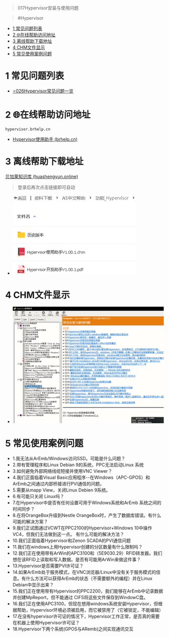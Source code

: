 > 017Hypervisor安装与使用问题

> #Hypervisor

- [1 常见问题列表](#1%20%E5%B8%B8%E8%A7%81%E9%97%AE%E9%A2%98%E5%88%97%E8%A1%A8)
- [2 🌐在线帮助访问地址](#2%20%F0%9F%8C%90%E5%9C%A8%E7%BA%BF%E5%B8%AE%E5%8A%A9%E8%AE%BF%E9%97%AE%E5%9C%B0%E5%9D%80)
- [3 离线帮助下载地址](#3%20%E7%A6%BB%E7%BA%BF%E5%B8%AE%E5%8A%A9%E4%B8%8B%E8%BD%BD%E5%9C%B0%E5%9D%80)
- [4 CHM文件显示](#4%20CHM%E6%96%87%E4%BB%B6%E6%98%BE%E7%A4%BA)
- [5 常见使用案例问题](#5%20%E5%B8%B8%E8%A7%81%E4%BD%BF%E7%94%A8%E6%A1%88%E4%BE%8B%E9%97%AE%E9%A2%98)

# 1 常见问题列表

- [⭐026Hypervisor常见问题一览](026Hypervisor常见问题一览.md)

# 2 🌐在线帮助访问地址

```
hypervisor.brhelp.cn
```

- [Hypervisor使用助手 (brhelp.cn)](https://hypervisor.brhelp.cn/index.html?general.html)

# 3 离线帮助下载地址

[贝加莱知识库 (huashengyun.online)](https://brtechs.huashengyun.online/index.php?mod=bjl&do=file&gid=19#group&do=file&gid=19&fid=2855)

> 登录后再次点击链接即可自动

- ![](FILES/017Hypervisor安装与使用问题/image-20230221144345725.png)

# 4 CHM文件显示

- ![](FILES/017Hypervisor安装与使用问题/image-20230221143845910.png)

# 5 常见使用案例问题

- 1.我无法从ArEmb/Windows访问SSD。可能是什么问题？
- 2.带有管理程序和Linux Debian 9的系统，PPC无法启动Linux 系统
- 3.如何避免外部网络线缆短接并使用VNC Viewer？
- 4.我们正面临着Visual Basic应用程序--在Windows（APC-GPOS）和ArEmb之间通过内部桥接进行PVI通信的问题。
- 5.需要从mapp View，关闭Linux Debien 9系统。
- 6.有可能只关闭 Linux吗？
- 7.在Hypervisor中是否有任何设置可用于Windows系统和ArEmb 系统之间的时间同步？
- 8.在将OrangeBox升级到Nestle OrangeBox时，产生了数据库错误。有什么可能的解决方案？
- 9.我们正试图通过VCWT在PPC2100的Hypervisor+Windows 10中操作VC4，但我们无法做到这一点。 有什么可能的解决方法？
- 10.我们正面临着Hypervisor和Zenon SCADA的PVI通信问题
- 11.我们在windows上用Hypervisor创建的分区数量有什么限制吗？
- 12.我们正在使用带有ArWin的APC3100和（5E9030.29）RFID转发器。我们想在该RFID上读取和写入数据。是否有可能用ArWin来做这件事？
- 13.Hypervisor是否需要PVI许可证？
- 14.如果ArEmb处于服务模式，在VNC浏览器/Linux中没有关于服务模式的信息。有什么方法可以获得ArEmb的状态（不需要额外的编程）并在Linux Debian中显示出来？
- 15.我们正在使用带有Hypervisor的PPC2200，我们能够在ArEmb中记录数据并创建MpReport，但不能通过 CIFS将这些文件保存到WindowC盘。
- 16.我们正在使用APC3100，但现在想用windows系统安装Hypervisor，但根据帮助，Hypervisor环境必须被启用，而它被禁用了（它被锁定，不能编辑）
- 17.在没有hypervisor许可证的情况下，Hypervisor工作正常，是否真的需要在机器上使用Hypervisor许可证？
- 18.Hypervisor下两个系统(GPOS与ARemb)之间实现通讯交互
